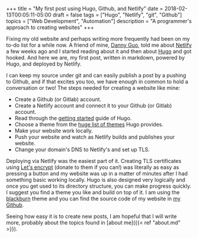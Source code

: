 +++
title = "My first post using Hugo, Github, and Netlify"
date = 2018-02-13T00:05:11-05:00
draft = false
tags = ["Hugo", "Netlify", "git", "Github"]
topics = ["Web Development", "Automation"]
description = "A programmer's approach to creating websites"
+++



Fixing my old website and perhaps writing more frequently had been on my to-do list for a while now. A friend of mine, [Danny Guo](https://www.dannyguo.com/), told me about [Netlify](https://netlify.com) a few weeks ago and I started reading about it and then about [Hugo](https://gohugo.io) and got hooked. And here we are, my first post, written in markdown, powered by Hugo, and deployed by Netlify. 

I can keep my source under git and can easily publish a post by a pushing to Github, and if that excites you too, we have enough in common to hold a conversation or two! The steps needed for creating a website like mine:

* Create a Github (or Gitlab) account.
* Create a Netlify account and connect it to your Github (or Gitlab) account.
* Read through the [getting started](https://gohugo.io/getting-started/) guide of Hugo.
* Choose a theme from the [huge list of themes](https://themes.gohugo.io/) Hugo provides.
* Make your website work locally.
* Push your website and watch as Netlify builds and publishes your website.
* Change your domain's DNS to Netlify's and set up TLS.


Deploying via Netlify was the easiest part of it. Creating TLS certificates using [Let's encrypt](https://letsencrypt.org) (donate to them if you can!) was literally as easy as pressing a button and my website was up in a matter of minutes after I had something basic working locally. Hugo is also designed very logically and once you get used to its directory structure, you can make progress quickly. I suggest you find a theme you like and build on top of it. I am using the [blackburn](https://github.com/yoshiharuyamashita/blackburn) theme and you can find the source code of my website in [my Github](https://github.com/amirhomayoun/amirsadoughi.com).
 

Seeing how easy it is to create new posts, I am hopeful that I will write more, probably about the topics found in [about me]({{< ref "about.md" >}}).

